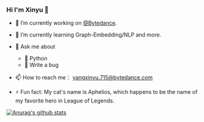 ### Hi I'm Xinyu 👋
- 🔭 I’m currently working on [@Bytedance](https://github.com/bytedance).
- 🌱 I’m currently learning Graph-Embedding/NLP and more.
- 💬 Ask me about 
  - 🐍 Python
  - 🐛 Write a bug
- 📫 How to reach me： yangxinyu.715@bytedance.com

- ⚡ Fun fact: My cat's name is Aphelios, which happens to be the name of my favorite hero in League of Legends.
<!--
**fuergaosi233/fuergaosi233** is a ✨ _special_ ✨ repository because its `README.md` (this file) appears on your GitHub profile.
- 🔭 I’m currently working on ...
- 🌱 I’m currently learning ...
- 👯 I’m looking to collaborate on ...
- 🤔 I’m looking for help with ...
- 💬 Ask me about ...
- 📫 How to reach me: ...
- 😄 Pronouns: ...
- ⚡ Fun fact: ...
-->
[![Anurag's github stats](https://github-readme-stats.vercel.app/api?username=cauyxy&show_icons=true&theme=radical)](https://github.com/anuraghazra/github-readme-stats)
